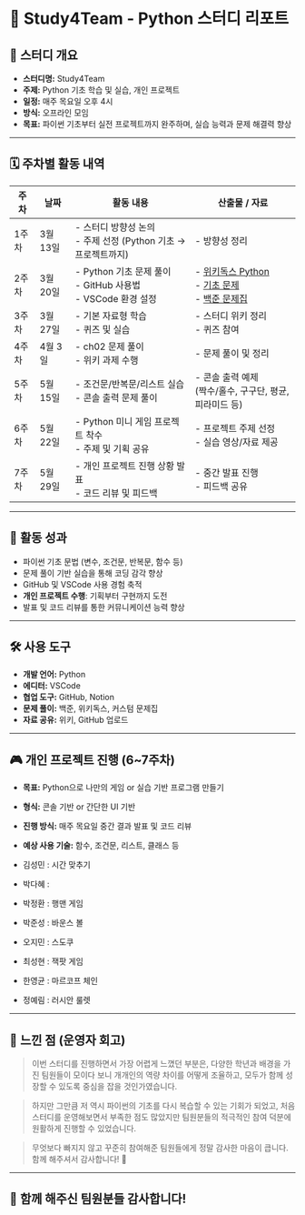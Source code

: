 # 🐍 Study4Team - Python 스터디 리포트

## 📌 스터디 개요

- **스터디명:** Study4Team  
- **주제:** Python 기초 학습 및 실습, 개인 프로젝트  
- **일정:** 매주 목요일 오후 4시  
- **방식:** 오프라인 모임  
- **목표:** 파이썬 기초부터 실전 프로젝트까지 완주하며, 실습 능력과 문제 해결력 향상

---

## 🗓️ 주차별 활동 내역

| 주차 | 날짜 | 활동 내용 | 산출물 / 자료 |
|------|------|-----------|----------------|
| 1주차 | 3월 13일 | - 스터디 방향성 논의<br>- 주제 선정 (Python 기초 → 프로젝트까지) | - 방향성 정리<br> 
| 2주차 | 3월 20일 | - Python 기초 문제 풀이<br>- GitHub 사용법<br>- VSCode 환경 설정 | - [위키독스 Python](https://wikidocs.net/book/2)<br>- [기초 문제](https://github.com/ychoi-kr/wikidocs-chobo-python)<br>- [백준 문제집](https://www.acmicpc.net/workbook/view/2032) |
| 3주차 | 3월 27일 | - 기본 자료형 학습<br>- 퀴즈 및 실습 | - 스터디 위키 정리<br>- 퀴즈 참여 |
| 4주차 | 4월 3일 | - ch02 문제 풀이<br>- 위키 과제 수행 | - 문제 풀이 및 정리 |
| 5주차 | 5월 15일 | - 조건문/반복문/리스트 실습<br>- 콘솔 출력 문제 풀이 | - 콘솔 출력 예제 <br>(짝수/홀수, 구구단, 평균, 피라미드 등) |
| 6주차 | 5월 22일 | - Python 미니 게임 프로젝트 착수<br>- 주제 및 기획 공유 | - 프로젝트 주제 선정<br>- 실습 영상/자료 제공 |
| 7주차 | 5월 29일 | - 개인 프로젝트 진행 상황 발표<br>- 코드 리뷰 및 피드백 | - 중간 발표 진행<br>- 피드백 공유 |

---

## 🧠 활동 성과

- 파이썬 기초 문법 (변수, 조건문, 반복문, 함수 등)
- 문제 풀이 기반 실습을 통해 코딩 감각 향상
- GitHub 및 VSCode 사용 경험 축적
- **개인 프로젝트 수행**: 기획부터 구현까지 도전
- 발표 및 코드 리뷰를 통한 커뮤니케이션 능력 향상


---

## 🛠️ 사용 도구

- **개발 언어:** Python
- **에디터:** VSCode  
- **협업 도구:** GitHub, Notion  
- **문제 풀이:** 백준, 위키독스, 커스텀 문제집  
- **자료 공유:** 위키, GitHub 업로드

---

## 🎮 개인 프로젝트 진행 (6~7주차)

- **목표:** Python으로 나만의 게임 or 실습 기반 프로그램 만들기  
- **형식:** 콘솔 기반 or 간단한 UI 기반  
- **진행 방식:** 매주 목요일 중간 결과 발표 및 코드 리뷰
- **예상 사용 기술:** 함수, 조건문, 리스트, 클래스 등

- 김성민 : 시간 맞추기
- 박다혜 : 
- 박정환 : 행맨 게임
- 박준성 : 바운스 볼
- 오지민 : 스도쿠
- 최성현 : 잭팟 게임
- 한영균 : 마르코프 체인
- 정예림 : 러시안 룰렛
  
---

## 💬 느낀 점 (운영자 회고)

> 이번 스터디를 진행하면서 가장 어렵게 느꼈던 부분은, 다양한 학년과 배경을 가진 팀원들이 모이다 보니
> 개개인의 역량 차이를 어떻게 조율하고, 모두가 함께 성장할 수 있도록 중심을 잡을 것인가였습니다.

> 하지만 그만큼 저 역시 파이썬의 기초를 다시 복습할 수 있는 기회가 되었고,
> 처음 스터디를 운영해보면서 부족한 점도 많았지만 팀원분들의 적극적인 참여 덕분에 원활하게 진행할 수 있었습니다.

> 무엇보다 빠지지 않고 꾸준히 참여해준 팀원들에게 정말 감사한 마음이 큽니다.
> 함께 해주셔서 감사합니다! 🙏

---

## 🙌 함께 해주신 팀원분들 감사합니다!

